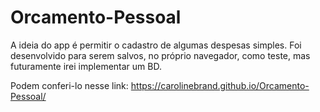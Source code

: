 # Orcamento-Pessoal

A ideia do app é permitir o cadastro de algumas despesas simples.
Foi desenvolvido para serem salvos, no próprio navegador,  como teste, mas futuramente irei implementar um BD.

Podem conferi-lo nesse link:
https://carolinebrand.github.io/Orcamento-Pessoal/
